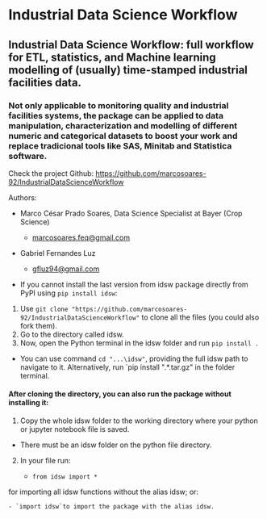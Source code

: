 # Industrial Data Science Workflow
## Industrial Data Science Workflow: full workflow for ETL, statistics, and Machine learning modelling of (usually) time-stamped industrial facilities data.
### Not only applicable to monitoring quality and industrial facilities systems, the package can be applied to data manipulation, characterization and modelling of different numeric and categorical datasets to boost your work and replace tradicional tools like SAS, Minitab and Statistica software.

Check the project Github: https://github.com/marcosoares-92/IndustrialDataScienceWorkflow

Authors:
- Marco César Prado Soares, Data Science Specialist at Bayer (Crop Science)
  - marcosoares.feq@gmail.com

- Gabriel Fernandes Luz
  - gfluz94@gmail.com

- If you cannot install the last version from idsw package directly from PyPI using `pip install idsw`:

1. Use `git clone "https://github.com/marcosoares-92/IndustrialDataScienceWorkflow"` to clone all the files (you could also fork them).
2. Go to the directory called idsw.
3. Now, open the Python terminal in the idsw folder and run `pip install .`
- You can use command `cd "...\idsw"`, providing the full idsw path to navigate to it.
Alternatively, run `pip install ".\*.tar.gz" in the folder terminal. 

#### After cloning the directory, you can also run the package without installing it:
1. Copy the whole idsw folder to the working directory where your python or jupyter notebook file is saved.
- There must be an idsw folder on the python file directory.
2. In your file run:

	- `from idsw import *`

for importing all idsw functions without the alias idsw; or:

	- `import idsw`to import the package with the alias idsw.
